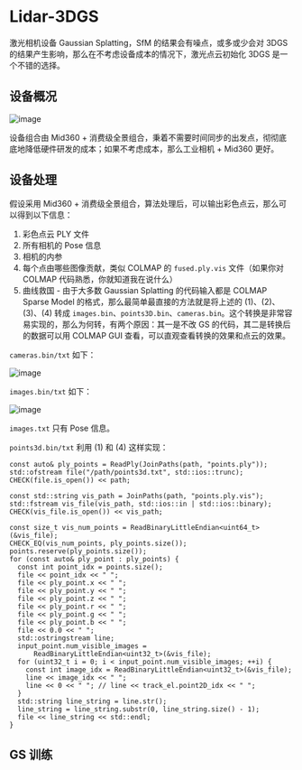 # Lidar-3DGS

激光相机设备 Gaussian Splatting，SfM 的结果会有噪点，或多或少会对 3DGS 的结果产生影响，那么在不考虑设备成本的情况下，激光点云初始化 3DGS 是一个不错的选择。

## 设备概况

![image](https://github.com/user-attachments/assets/4c0b9b36-7bc0-4b8e-8729-bee1252e1f34)

设备组合由 Mid360 + 消费级全景组合，秉着不需要时间同步的出发点，彻彻底底地降低硬件研发的成本；如果不考虑成本，那么工业相机 + Mid360 更好。

## 设备处理

假设采用 Mid360 + 消费级全景组合，算法处理后，可以输出彩色点云，那么可以得到以下信息：

1. 彩色点云 PLY 文件
2. 所有相机的 Pose 信息
3. 相机的内参
4. 每个点由哪些图像贡献，类似 COLMAP 的 `fused.ply.vis` 文件（如果你对 COLMAP 代码熟悉，你就知道我在说什么）
5. 曲线救国 - 由于大多数 Gaussian Splatting 的代码输入都是 COLMAP Sparse Model 的格式，那么最简单最直接的方法就是将上述的 (1)、(2)、(3)、(4) 转成 `images.bin`、`points3D.bin`、`cameras.bin`。这个转换是非常容易实现的，那么为何转，有两个原因：其一是不改 GS 的代码，其二是转换后的数据可以用 COLMAP GUI 查看，可以直观查看转换的效果和点云的效果。

`cameras.bin/txt` 如下：

![image](https://github.com/user-attachments/assets/ca5d3ed2-bb4a-4770-9c27-7746c80c5e21)

`images.bin/txt` 如下：

![image](https://github.com/user-attachments/assets/c5646078-3da8-492b-8bb6-312711c6af21)

`images.txt` 只有 Pose 信息。

`points3d.bin/txt` 利用 (1) 和 (4) 这样实现：

```
const auto& ply_points = ReadPly(JoinPaths(path, "points.ply"));
std::ofstream file("/path/points3d.txt", std::ios::trunc);
CHECK(file.is_open()) << path;

const std::string vis_path = JoinPaths(path, "points.ply.vis");
std::fstream vis_file(vis_path, std::ios::in | std::ios::binary);
CHECK(vis_file.is_open()) << vis_path;

const size_t vis_num_points = ReadBinaryLittleEndian<uint64_t>(&vis_file);
CHECK_EQ(vis_num_points, ply_points.size());
points.reserve(ply_points.size());
for (const auto& ply_point : ply_points) {
  const int point_idx = points.size();
  file << point_idx << " ";
  file << ply_point.x << " ";
  file << ply_point.y << " ";
  file << ply_point.z << " ";
  file << ply_point.r << " ";
  file << ply_point.g << " ";
  file << ply_point.b << " ";
  file << 0.0 << " ";
  std::ostringstream line;
  input_point.num_visible_images =
      ReadBinaryLittleEndian<uint32_t>(&vis_file);
  for (uint32_t i = 0; i < input_point.num_visible_images; ++i) {
    const int image_idx = ReadBinaryLittleEndian<uint32_t>(&vis_file);
    line << image_idx << " ";
    line << 0 << " "; // line << track_el.point2D_idx << " ";
  }
  std::string line_string = line.str();
  line_string = line_string.substr(0, line_string.size() - 1);
  file << line_string << std::endl;
}
```
## GS 训练


